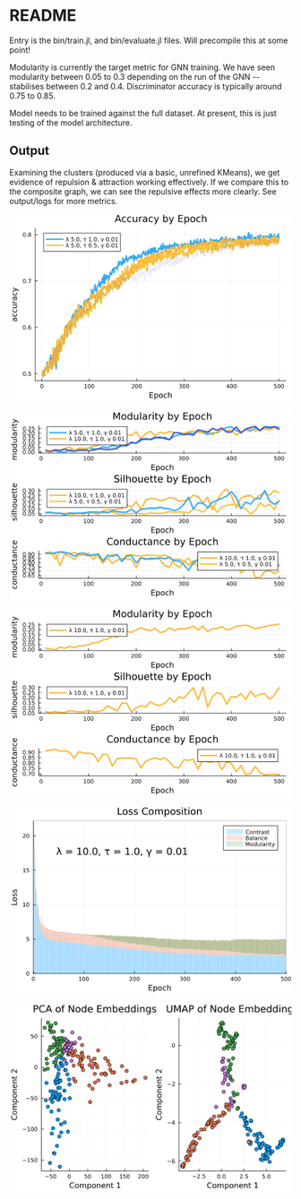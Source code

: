 # README

Entry is the bin/train.jl, and bin/evaluate.jl files. Will precompile this at some point!

Modularity is currently the target metric for GNN training. We have seen modularity between 0.05 to 0.3 depending on the run of the GNN -- stabilises between 0.2 and 0.4. Discriminator accuracy is typically around 0.75 to 0.85.

Model needs to be trained against the full dataset. At present, this is just testing of the model architecture.

## Output

Examining the clusters (produced via a basic, unrefined KMeans), we get evidence of repulsion & attraction working effectively. If we compare this to the composite graph, we can see the repulsive effects more clearly. See output/logs for more metrics.

![accuracy](output/logs/accuracy.png)

![Cluster Metrics](output/logs/sweep.png)

![Cluster Metrics 2](output/logs/model_metrics.png)

![Loss Comp](output/logs/loss_composition.png)

![Embeddings](output/logs/embeddings.png)
